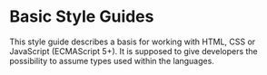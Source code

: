 # Basic Style Guides

This style guide describes a basis for working with HTML, CSS or JavaScript (ECMAScript 5+).
It is supposed to give developers the possibility to assume types used within the languages.
